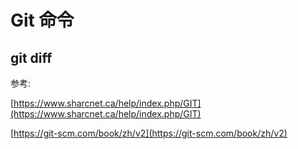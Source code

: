 # Git 命令

## git diff


参考:

[https://www.sharcnet.ca/help/index.php/GIT](https://www.sharcnet.ca/help/index.php/GIT)

[https://git-scm.com/book/zh/v2](https://git-scm.com/book/zh/v2)

